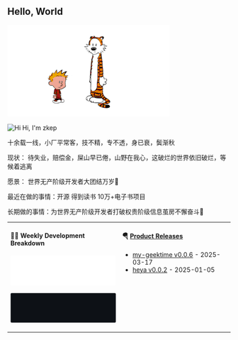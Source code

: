 ## Hello, World

![](https://raw.githubusercontent.com/zkep/zkep/master/images/calvin-and-hobbes.gif)

<img src='https://qpluspicture.oss-cn-beijing.aliyuncs.com/6LjjQA/Hi.gif' alt='Hi' width="24"/> Hi, I'm zkep

十余载一线，小厂平常客，技不精，专不透，身已衰，鬓渐秋

现状： 待失业，赔偿金，屎山早已倦，山野在我心，这破烂的世界依旧破烂，等候着逃离

愿景： 世界无产阶级开发者大团结万岁🎉

最近在做的事情：开源 得到读书 10万+电子书项目

长期做的事情：为世界无产阶级开发者打破权贵阶级信息茧房不懈奋斗🎉



<table width="960px">
<tr>
<td valign="top" width="50%">

#### 🏊‍♂️ Weekly Development Breakdown

![light](https://raw.githubusercontent.com/zkep/zkep/master/images/wakatime_weekly_language_stats.svg#gh-light-mode-only)

![dark](https://raw.githubusercontent.com/zkep/zkep/master/images/wakatime_weekly_language_stats_black.svg#gh-dark-mode-only)

</td>
<td valign="top" width="50%">

#### 🪂 <a href="https://github.com/zkep/zkep/blob/master/releases.md" target="_blank">Product Releases</a>

<!-- recent_releases starts -->
* <a href='https://github.com/zkep/my-geektime/releases/tag/v0.0.6' target='_blank'>my-geektime v0.0.6</a> - 2025-03-17
* <a href='https://github.com/zkep/heya/releases/tag/v0.0.2' target='_blank'>heya v0.0.2</a> - 2025-01-05
<!-- recent_releases ends -->

</td>
</tr>

</table>
